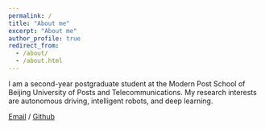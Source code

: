 ```yaml
---
permalink: /
title: "About me"
excerpt: "About me"
author_profile: true
redirect_from: 
  - /about/
  - /about.html
---
```


I am a second-year postgraduate student at the Modern Post School of Beijing University of Posts and Telecommunications. My research interests are autonomous driving, intelligent robots, and deep learning.

[Email](yiyuchou89@bupt.edu.cn) / [Github](https://github.com/qiuqc1)


